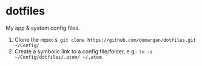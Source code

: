 # dotfiles
My app &amp; system config files.

1. Clone the repo: `$ git clone https://github.com/domargan/dotfiles.git ~/Config/`
2. Create a symbolic link to a config file/folder, e.g.:  `ln -s ~/Config/dotfiles/.atom/ ~/.atom`
